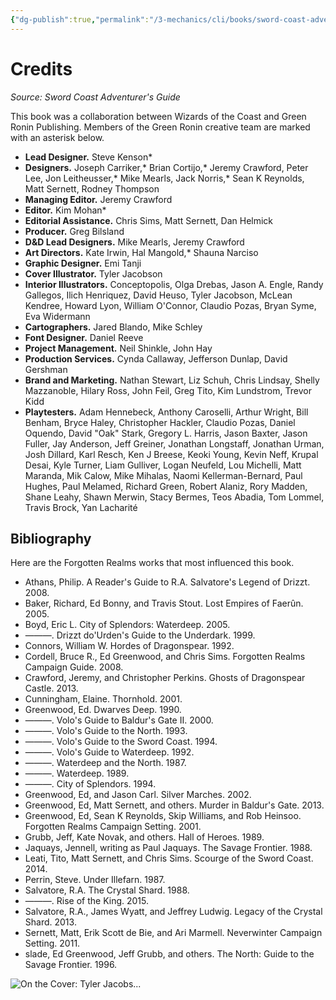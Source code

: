 ```yaml
---
{"dg-publish":true,"permalink":"/3-mechanics/cli/books/sword-coast-adventurers-guide/7-credits/","tags":["ttrpg-cli/compendium/src/5e/scag"],"noteIcon":""}
---
```


# Credits
*Source: Sword Coast Adventurer's Guide* 

This book was a collaboration between Wizards of the Coast and Green Ronin Publishing. Members of the Green Ronin creative team are marked with an asterisk below.

- **Lead Designer.** Steve Kenson*  
- **Designers.** Joseph Carriker,* Brian Cortijo,* Jeremy Crawford, Peter Lee, Jon Leitheusser,* Mike Mearls, Jack Norris,* Sean K Reynolds, Matt Sernett, Rodney Thompson  
- **Managing Editor.** Jeremy Crawford  
- **Editor.** Kim Mohan*  
- **Editorial Assistance.** Chris Sims, Matt Sernett, Dan Helmick  
- **Producer.** Greg Bilsland  
- **D&D Lead Designers.** Mike Mearls, Jeremy Crawford  
- **Art Directors.** Kate Irwin, Hal Mangold,* Shauna Narciso  
- **Graphic Designer.** Emi Tanji  
- **Cover Illustrator.** Tyler Jacobson  
- **Interior Illustrators.** Conceptopolis, Olga Drebas, Jason A. Engle, Randy Gallegos, Ilich Henriquez, David Heuso, Tyler Jacobson, McLean Kendree, Howard Lyon, William O'Connor, Claudio Pozas, Bryan Syme, Eva Widermann  
- **Cartographers.** Jared Blando, Mike Schley  
- **Font Designer.** Daniel Reeve  
- **Project Management.** Neil Shinkle, John Hay  
- **Production Services.** Cynda Callaway, Jefferson Dunlap, David Gershman  
- **Brand and Marketing.** Nathan Stewart, Liz Schuh, Chris Lindsay, Shelly Mazzanoble, Hilary Ross, John Feil, Greg Tito, Kim Lundstrom, Trevor Kidd  
- **Playtesters.** Adam Hennebeck, Anthony Caroselli, Arthur Wright, Bill Benham, Bryce Haley, Christopher Hackler, Claudio Pozas, Daniel Oquendo, David "Oak" Stark, Gregory L. Harris, Jason Baxter, Jason Fuller, Jay Anderson, Jeff Greiner, Jonathan Longstaff, Jonathan Urman, Josh Dillard, Karl Resch, Ken J Breese, Keoki Young, Kevin Neff, Krupal Desai, Kyle Turner, Liam Gulliver, Logan Neufeld, Lou Michelli, Matt Maranda, Mik Calow, Mike Mihalas, Naomi Kellerman-Bernard, Paul Hughes, Paul Melamed, Richard Green, Robert Alaniz, Rory Madden, Shane Leahy, Shawn Merwin, Stacy Bermes, Teos Abadia, Tom Lommel, Travis Brock, Yan Lacharité  

## Bibliography

Here are the Forgotten Realms works that most influenced this book.

- Athans, Philip. A Reader's Guide to R.A. Salvatore's Legend of Drizzt. 2008.  
- Baker, Richard, Ed Bonny, and Travis Stout. Lost Empires of Faerûn. 2005.  
- Boyd, Eric L. City of Splendors: Waterdeep. 2005.  
- ———. Drizzt do'Urden's Guide to the Underdark. 1999.  
- Connors, William W. Hordes of Dragonspear. 1992.  
- Cordell, Bruce R., Ed Greenwood, and Chris Sims. Forgotten Realms Campaign Guide. 2008.  
- Crawford, Jeremy, and Christopher Perkins. Ghosts of Dragonspear Castle. 2013.  
- Cunningham, Elaine. Thornhold. 2001.  
- Greenwood, Ed. Dwarves Deep. 1990.  
- ———. Volo's Guide to Baldur's Gate II. 2000.  
- ———. Volo's Guide to the North. 1993.  
- ———. Volo's Guide to the Sword Coast. 1994.  
- ———. Volo's Guide to Waterdeep. 1992.  
- ———. Waterdeep and the North. 1987.  
- ———. Waterdeep. 1989.  
- ———. City of Splendors. 1994.  
- Greenwood, Ed, and Jason Carl. Silver Marches. 2002.  
- Greenwood, Ed, Matt Sernett, and others. Murder in Baldur's Gate. 2013.  
- Greenwood, Ed, Sean K Reynolds, Skip Williams, and Rob Heinsoo. Forgotten Realms Campaign Setting. 2001.  
- Grubb, Jeff, Kate Novak, and others. Hall of Heroes. 1989.  
- Jaquays, Jennell, writing as Paul Jaquays. The Savage Frontier. 1988.  
- Leati, Tito, Matt Sernett, and Chris Sims. Scourge of the Sword Coast. 2014.  
- Perrin, Steve. Under Illefarn. 1987.  
- Salvatore, R.A. The Crystal Shard. 1988.  
- ———. Rise of the King. 2015.  
- Salvatore, R.A., James Wyatt, and Jeffrey Ludwig. Legacy of the Crystal Shard. 2013.  
- Sernett, Matt, Erik Scott de Bie, and Ari Marmell. Neverwinter Campaign Setting. 2011.  
- slade, Ed Greenwood, Jeff Grubb, and others. The North: Guide to the Savage Frontier. 1996.  

![On the Cover: Tyler Jacobs...](3-Mechanics/CLI/books/sword-coast-adventurers-guide/img/scagcover.webp#center "On the Cover: Tyler Jacobson illustrates this band of adventurers as they engage in aggressive negotiations with a fierce delegation of orcs. Featured (left to right): Skip Brickard, a halfling fighter with an orc-sized chip on his shoulder; Illydia Maethellyn, an aged moon elf cleric of Sehanine Moonbow; Hitch, a brash rogue whose shady past ties him to the Zhentarim; Makos, a tiefling warlock hell-bent on revenge against his infernal father; and Nayeli Goldflower, a powerful human paladin driven by an oath of vengeance.")